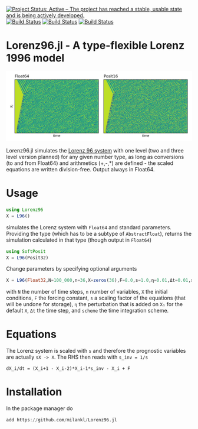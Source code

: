 [![Project Status: Active – The project has reached a stable, usable state and is being actively developed.](https://www.repostatus.org/badges/latest/active.svg)](https://www.repostatus.org/#active)
[![Build Status](https://travis-ci.com/milankl/Lorenz96.jl.svg?branch=master)](https://travis-ci.com/milankl/Lorenz96.jl)
[![Build Status](https://ci.appveyor.com/api/projects/status/github/milankl/Lorenz96.jl?svg=true)](https://ci.appveyor.com/project/milankl/Lorenz96-jl)
[![Build Status](https://api.cirrus-ci.com/github/milankl/Lorenz96.jl.svg)](https://cirrus-ci.com/github/milankl/Lorenz96.jl)
# Lorenz96.jl - A type-flexible Lorenz 1996 model

![attractor](figs/hovmoeller.png?raw=true "L96 Hovmoeller diagram")

Lorenz96.jl simulates the [Lorenz 96 system](https://en.wikipedia.org/wiki/Lorenz_96_model) with one level (two and three level version planned) for any given number type, as long as conversions (to and from Float64) and arithmetics (+,-,*) are defined - the scaled equations are written division-free. Output always in Float64.

# Usage
```julia
using Lorenz96
X = L96()
```
simulates the Lorenz system with `Float64` and standard parameters. Providing the type (which has to be a subtype of `AbstractFloat`), returns the simulation calculated in that type (though output in `Float64`)
```julia
using SoftPosit
X = L96(Posit32)
```
Change parameters by specifying optional arguments
```julia
X = L96(Float32,N=100_000,n=36,X=zeros(36),F=8.0,s=1.0,η=0.01,Δt=0.01,scheme="RK4")
```
with `N` the number of time steps, `n` number of variables, `X` the initial conditions, `F` the forcing constant, `s` a scaling factor of the equations (that will be undone for storage), `η` the perturbation that is added on `X₁` for the default `X`, `Δt` the time step, and `scheme` the time integration scheme.

# Equations

The Lorenz system is scaled with `s` and therefore the prognostic variables are actually  `sX -> X`. The RHS then reads with `s_inv = 1/s`
```
dX_i/dt = (X_i+1 - X_i-2)*X_i-1*s_inv - X_i + F
```

# Installation

In the package manager do
```julia
add https://github.com/milankl/Lorenz96.jl
```
